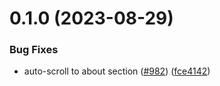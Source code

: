 # 0.1.0 (2023-08-29)


### Bug Fixes

* auto-scroll to about section ([#982](https://github.com/marcocastignoli/sourcify/issues/982)) ([fce4142](https://github.com/marcocastignoli/sourcify/commit/fce4142dfee30bfe66ec3110382172d34552fab7))



